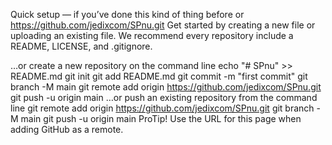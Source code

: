 Quick setup — if you’ve done this kind of thing before
or	
https://github.com/jedixcom/SPnu.git
Get started by creating a new file or uploading an existing file. We recommend every repository include a README, LICENSE, and .gitignore.

…or create a new repository on the command line
echo "# SPnu" >> README.md
git init
git add README.md
git commit -m "first commit"
git branch -M main
git remote add origin https://github.com/jedixcom/SPnu.git
git push -u origin main
…or push an existing repository from the command line
git remote add origin https://github.com/jedixcom/SPnu.git
git branch -M main
git push -u origin main
 ProTip! Use the URL for this page when adding GitHub as a remote.
